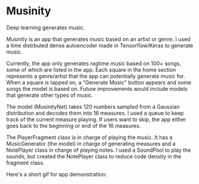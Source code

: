 # Musinity

Deep learning generates music.  
  
Musinity is an app that generates music based on an artist or genre. I used a time distrbuted dense autoencoder made in Tensorflow/Keras to generate music.  
  
Currently, the app only generates ragtime music based on 100+ songs, some of which are listed in the app. Each square in the home section represents a genre/artist that the app can potentially generate music for. When a square is tapped on, a "Generate Music" button appears and some songs the model is based on. Future improvements would include models that generate other types of music.  
  
The model (MusinityNet) takes 120 numbers sampled from a Gaussian distribution and decodes them into 16 measures. I used a queue to keep track of the current measure playing. If users want to skip, the app either goes back to the beginning or end of the 16 measures.  

The PlayerFragment class is in charge of playing the music. It has a MusicGenerator (the model) in charge of generating measures and a NotePlayer class in charge of playing notes. I used a SoundPool to play the sounds, but created the NotePlayer class to reduce code density in the fragment class.  

Here's a short gif for app demonstration:  
